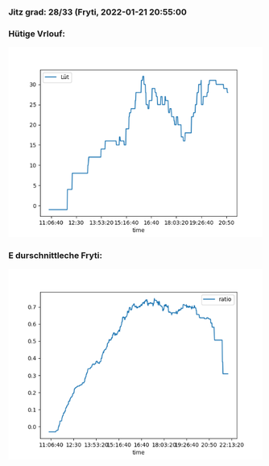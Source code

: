 ### Jitz grad: 28/33 (Fryti, 2022-01-21 20:55:00

### Hütige Vrlouf:
![Graph](Today.png)

### E durschnittleche Fryti:
![Graph](Fryti.png)